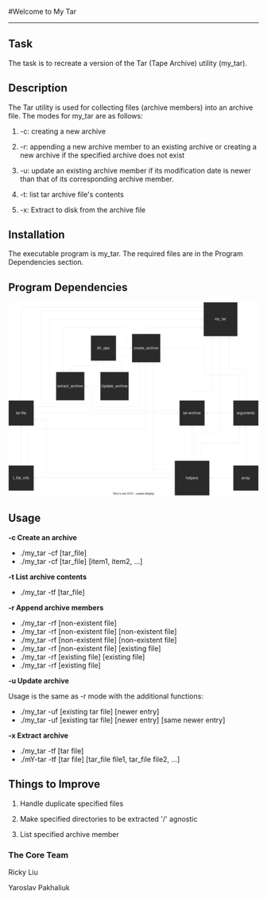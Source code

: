 #Welcome to My Tar
***

## Task
The task is to recreate a version of the Tar (Tape Archive) utility (my_tar).

## Description
The Tar utility is used for collecting files (archive members) into an archive 
file. The modes for my_tar are as follows:

1. -c: creating a new archive

2. -r: appending a new archive member to an existing archive or creating a new 
archive if the specified archive does not exist

3. -u: update an existing archive member if its modification date is newer than
that of its corresponding archive member.

4. -t: list tar archive file's contents

5. -x: Extract to disk from the archive file

## Installation
The executable program is my_tar. The required files are in the Program Dependencies section.

## Program Dependencies
![alt text](Dependencies.svg)

## Usage
**-c Create an archive**
<ul>
<li>./my_tar -cf [tar_file] </li>
<li>./my_tar -cf [tar_file] [item1, item2, ...]</li>
</ul>

**-t List archive contents**
<ul>
<li>./my_tar -tf [tar_file]
</ul>

**-r Append archive members**
<ul>
<li>./my_tar -rf [non-existent file]</li>
<li>./my_tar -rf [non-existent file] [non-existent file]</li>
<li>./my_tar -rf [non-existent file] [non-existent file]</li>
<li>./my_tar -rf [non-existent file] [existing file]</li>
<li>./my_tar -rf [existing file] [existing file]</li>
<li>./my_tar -rf [existing file]</li>
</ul>

**-u Update archive**

Usage is the same as -r mode with the additional functions:

<ul>
<li>./my_tar -uf [existing tar file] [newer entry]</li>
<li>./my_tar -uf [existing tar file] [newer entry] [same newer entry]</li>
</ul>

**-x Extract archive**

<ul>
<li>./my_tar -tf [tar file]</li>
<li>./mY-tar -tf [tar file] [tar_file file1, tar_file file2, ...]</li>
</ul>

## Things to Improve
1. Handle duplicate specified files

2. Make specified directories to be extracted '/' agnostic

3. List specified archive member
### The Core Team
Ricky Liu

Yaroslav Pakhaliuk
